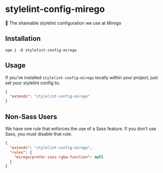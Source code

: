 # stylelint-config-mirego
💅 The shareable stylelint configuration we use at Mirego

## Installation

```
npm i -D stylelint-config-mirego
```

## Usage

If you’ve installed `stylelint-config-mirego` locally within your project, just set your stylelint config to:

```json
{
  "extends": "stylelint-config-mirego"
}
```

## Non-Sass Users

We have one rule that enforces the use of a Sass feature. If you don’t use Sass, you must disable that rule:

```json
{
  "extends": "stylelint-config-mirego",
  "rules": {
    "mirego/prefer-sass-rgba-function": null
  }
}
```
